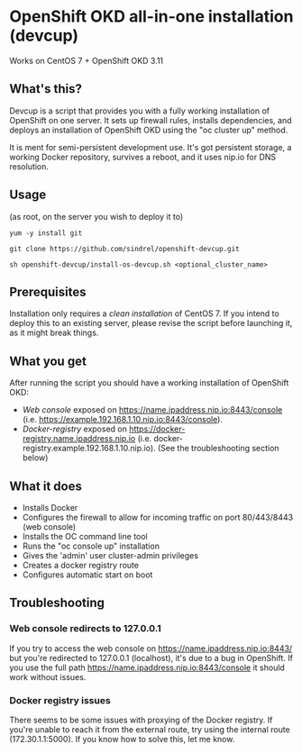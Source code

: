 # OpenShift OKD all-in-one installation (devcup)
Works on CentOS 7 + OpenShift OKD 3.11

## What's this?
Devcup is a script that provides you with a fully working installation of OpenShift on one server. It sets up firewall rules, installs dependencies, and deploys an installation of OpenShift OKD using the "oc cluster up" method. 

It is ment for semi-persistent development use. It's got persistent storage, a working Docker repository, survives a reboot, and it uses nip.io for DNS resolution.

## Usage
(as root, on the server you wish to deploy it to)

```yum -y install git```

```git clone https://github.com/sindrel/openshift-devcup.git```

```sh openshift-devcup/install-os-devcup.sh <optional_cluster_name>```

## Prerequisites
Installation only requires a *clean installation* of CentOS 7.
If you intend to deploy this to an existing server, please revise the script before launching it, as it might break things.

## What you get
After running the script you should have a working installation of OpenShift OKD:

- *Web console* exposed on https://name.ipaddress.nip.io:8443/console (i.e. https://example.192.168.1.10.nip.io:8443/console).
- *Docker-registry* exposed on https://docker-registry.name.ipaddress.nip.io (i.e. docker-registry.example.192.168.1.10.nip.io). (See the troubleshooting section below)

## What it does

- Installs Docker
- Configures the firewall to allow for incoming traffic on port 80/443/8443 (web console)
- Installs the OC command line tool
- Runs the "oc console up" installation
- Gives the 'admin' user cluster-admin privileges
- Creates a docker registry route
- Configures automatic start on boot

## Troubleshooting
### Web console redirects to 127.0.0.1
If you try to access the web console on https://name.ipaddress.nip.io:8443/ but you're redirected to 127.0.0.1 (localhost), it's due to a bug in OpenShift. 
If you use the full path https://name.ipaddress.nip.io:8443/console it should work without issues.

### Docker registry issues
There seems to be some issues with proxying of the Docker registry. If you're unable to reach it from the external route, try using the internal route (172.30.1.1:5000). If you know how to solve this, let me know.

